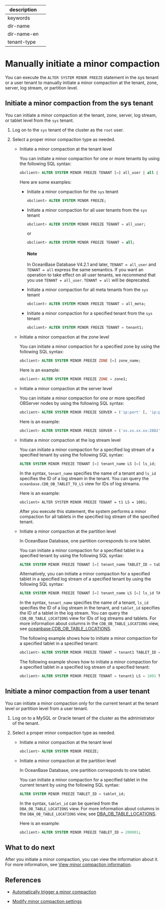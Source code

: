 | description ||
|---|---|
| keywords ||
| dir-name ||
| dir-name-en ||
| tenant-type ||

# Manually initiate a minor compaction

You can execute the `ALTER SYSTEM MINOR FREEZE` statement in the sys tenant or a user tenant to manually initiate a minor compaction at the tenant, zone, server, log stream, or partition level.

## Initiate a minor compaction from the sys tenant

You can initiate a minor compaction at the tenant, zone, server, log stream, or tablet level from the `sys` tenant.

1. Log on to the `sys` tenant of the cluster as the `root` user.

2. Select a proper minor compaction type as needed.

   * Initiate a minor compaction at the tenant level

      You can initiate a minor compaction for one or more tenants by using the following SQL syntax:

      ```sql
      obclient> ALTER SYSTEM MINOR FREEZE TENANT [=] all_user | all | all_meta | tenant_name [, tenant_name ...];
      ```

      Here are some examples:

      * Initiate a minor compaction for the `sys` tenant

         ```sql
         obclient> ALTER SYSTEM MINOR FREEZE;
         ```

      * Initiate a minor compaction for all user tenants from the `sys` tenant

         ```sql
         obclient> ALTER SYSTEM MINOR FREEZE TENANT = all_user;
         ```

         or

         ```sql
         obclient> ALTER SYSTEM MINOR FREEZE TENANT = all;
         ```

          <main id="notice" type='explain'>
          <h4>Note</h4>
          <p>In OceanBase Database V4.2.1 and later, <code>TENANT = all_user</code> and <code>TENANT = all</code> express the same semantics. If you want an operation to take effect on all user tenants, we recommend that you use <code>TENANT = all_user</code>. <code>TENANT = all</code> will be deprecated. </p>
          </main>

      * Initiate a minor compaction for all meta tenants from the `sys` tenant

         ```sql
         obclient> ALTER SYSTEM MINOR FREEZE TENANT = all_meta;
         ```

      * Initiate a minor compaction for a specified tenant from the `sys` tenant

         ```sql
         obclient> ALTER SYSTEM MINOR FREEZE TENANT = tenant1;
         ```

   * Initiate a minor compaction at the zone level

      You can initiate a minor compaction for a specified zone by using the following SQL syntax:

      ```sql
      obclient> ALTER SYSTEM MINOR FREEZE ZONE [=] zone_name;
      ```

      Here is an example:

      ```sql
      obclient> ALTER SYSTEM MINOR FREEZE ZONE = zone1;
      ```

   * Initiate a minor compaction at the server level

      You can initiate a minor compaction for one or more specified OBServer nodes by using the following SQL syntax:

      ```sql
      obclient> ALTER SYSTEM MINOR FREEZE SERVER = ('ip:port' [, 'ip:port'...]);
      ```

      Here is an example:

      ```sql
      obclient> ALTER SYSTEM MINOR FREEZE SERVER = ('xx.xx.xx.xx:2882','xx.xx.xx.xx:2882');
      ```

   * Initiate a minor compaction at the log stream level

      You can initiate a minor compaction for a specified log stream of a specified tenant by using the following SQL syntax:

      ```sql
      ALTER SYSTEM MINOR FREEZE TENANT [=] tenant_name LS [=] ls_id;
      ```

      In the syntax, `tenant_name` specifies the name of a tenant and `ls_id` specifies the ID of a log stream in the tenant. You can query the `oceanbase.CDB_OB_TABLET_TO_LS` view for IDs of log streams.

      Here is an example:

      ```shell
      obclient> ALTER SYSTEM MINOR FREEZE TENANT = t1 LS = 1001;
      ```

      After you execute this statement, the system performs a minor compaction for all tablets in the specified log stream of the specified tenant.

   * Initiate a minor compaction at the partition level

      In OceanBase Database, one partition corresponds to one tablet.

      You can initiate a minor compaction for a specified tablet in a specified tenant by using the following SQL syntax:

      ```sql
      ALTER SYSTEM MINOR FREEZE TENANT [=] tenant_name TABLET_ID = tablet_id;
      ```

      Alternatively, you can initiate a minor compaction for a specified tablet in a specified log stream of a specified tenant by using the following SQL syntax:

      ```sql
      ALTER SYSTEM MINOR FREEZE TENANT [=] tenant_name LS [=] ls_id TABLET_ID = tablet_id;
      ```

      In the syntax, `tenant_name` specifies the name of a tenant, `ls_id` specifies the ID of a log stream in the tenant, and `tablet_id` specifies the ID of a tablet in the log stream. You can query the `CDB_OB_TABLE_LOCATIONS` view for IDs of log streams and tablets. For more information about columns in the `CDB_OB_TABLE_LOCATIONS` view, see [oceanbase.CDB_OB_TABLE_LOCATIONS](../../../700.system-views/300.system-view-of-sys-tenant/200.dictionary-view-of-sys-tenant/10600.o-cdb_ob_table_locations-of-sys-tenant.md).


      The following example shows how to initiate a minor compaction for a specified tablet in a specified tenant:

      ```sql
      obclient> ALTER SYSTEM MINOR FREEZE TENANT = tenant1 TABLET_ID = 200001;
      ```

      The following example shows how to initiate a minor compaction for a specified tablet in a specified log stream of a specified tenant:

      ```sql
      obclient> ALTER SYSTEM MINOR FREEZE TENANT = tenant1 LS = 1001 TABLET_ID = 200001;
      ```

## Initiate a minor compaction from a user tenant

You can initiate a minor compaction only for the current tenant at the tenant level or partition level from a user tenant.

1. Log on to a MySQL or Oracle tenant of the cluster as the administrator of the tenant.

2. Select a proper minor compaction type as needed.

   * Initiate a minor compaction at the tenant level

      ```sql
      obclient> ALTER SYSTEM MINOR FREEZE;
      ```

   * Initiate a minor compaction at the partition level

      In OceanBase Database, one partition corresponds to one tablet.

      You can initiate a minor compaction for a specified tablet in the current tenant by using the following SQL syntax:

      ```sql
      ALTER SYSTEM MINOR FREEZE TABLET_ID = tablet_id;
      ```

      In the syntax, `tablet_id` can be queried from the `DBA_OB_TABLE_LOCATIONS` view. For more information about columns in the `DBA_OB_TABLE_LOCATIONS` view, see [DBA_OB_TABLE_LOCATIONS](../../../700.system-views/400.system-view-of-mysql-mode/200.dictionary-view-of-mysql-mode/11200.o-dba_ob_table_locations-of-mysql-mode.md).

      Here is an example:

      ```sql
      obclient> ALTER SYSTEM MINOR FREEZE TABLET_ID = 200001;
      ```

## What to do next

After you initiate a minor compaction, you can view the information about it. For more information, see [View minor compaction information](../100.dump-management/400.view-dump-information.md).

## References

* [Automatically trigger a minor compaction](../100.dump-management/200.automatically-trigger-dump.md)

* [Modify minor compaction settings](../100.dump-management/500.modify-dump-configuration.md)